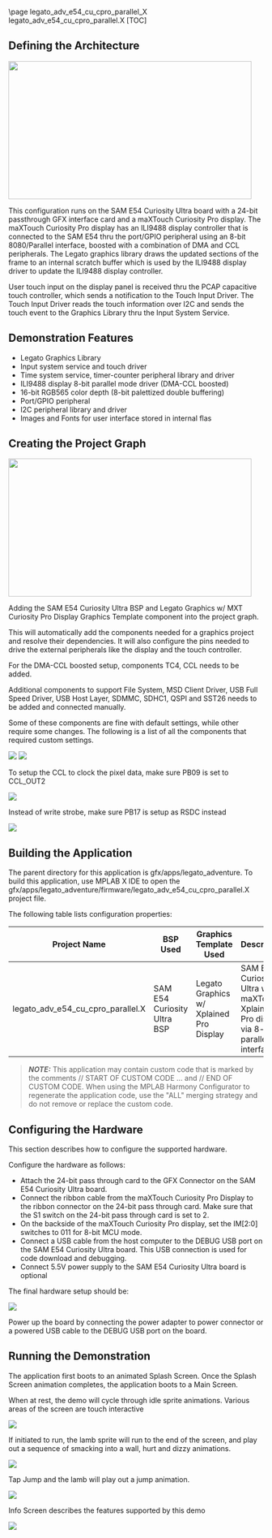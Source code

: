 \page legato_adv_e54_cu_cpro_parallel_X legato_adv_e54_cu_cpro_parallel.X
[TOC]

## Defining the Architecture

<img src="legato_qs_e54_cult_cpro_parallel_arch.png" width="480" height="272" />

This configuration runs on the SAM E54 Curiosity Ultra board with a 24-bit passthrough GFX interface card and a maXTouch Curiosity Pro display. The maXTouch Curiosity Pro display has an ILI9488 display controller that is connected to the SAM E54 thru the port/GPIO peripheral using an 8-bit 8080/Parallel interface, boosted with a combination of DMA and CCL peripherals. The Legato graphics library draws the updated sections of the frame to an internal scratch buffer which is used by the ILI9488 display driver to update the ILI9488 display controller. 

User touch input on the display panel is received thru the PCAP capacitive touch controller, which sends a notification to the Touch Input Driver. The Touch Input Driver reads the touch information over I2C and sends the touch event to the Graphics Library thru the Input System Service.  

## Demonstration Features 

* Legato Graphics Library 
* Input system service and touch driver 
* Time system service, timer-counter peripheral library and driver 
* ILI9488 display 8-bit parallel mode driver (DMA-CCL boosted) 
* 16-bit RGB565 color depth (8-bit palettized double buffering) 
* Port/GPIO peripheral 
* I2C peripheral library and driver 
* Images and Fonts for user interface stored in internal flas

## Creating the Project Graph

<img src="legato_qs_e54_cult_cpro_parallel_pg.png" width="480" height="272" />

Adding the SAM E54 Curiosity Ultra BSP and Legato Graphics w/ MXT Curiosity Pro Display Graphics Template component into the project graph.

This will automatically add the components needed for a graphics project and resolve their dependencies. It will also configure the pins needed to drive the external peripherals like the display and the touch controller.

For the DMA-CCL boosted setup, components TC4, CCL needs to be added.

Additional components to support File System, MSD Client Driver, USB Full Speed Driver, USB Host Layer, SDMMC, SDHC1, QSPI and SST26 needs to be added and connected manually.

Some of these components are fine with default settings, while other require some changes. The following is a list of all the components that required custom settings.

<img src="legato_qs_e54_cult_cpro_parallel_pg1.png"/>

<img src="legato_qs_e54_cult_cpro_parallel_pg2.png"/>

To setup the CCL to clock the pixel data, make sure PB09 is set to CCL_OUT2

<img src="legato_qs_e54_cult_cpro_parallel_pg3.png"/>

Instead of write strobe, make sure PB17 is setup as RSDC instead

<img src="legato_qs_e54_cult_cpro_parallel_pg4.png"/>

## Building the Application

The parent directory for this application is gfx/apps/legato_adventure. To
build this application, use MPLAB X IDE to open the
gfx/apps/legato_adventure/firmware/legato_adv_e54_cu_cpro_parallel.X project file.

The following table lists configuration properties: 

| Project Name  | BSP Used |Graphics Template Used | Description |
|---------------| ---------|---------------| ---------|
| legato_adv_e54_cu_cpro_parallel.X | SAM E54 Curiosity Ultra BSP | Legato Graphics w/ Xplained Pro Display | SAM E54 Curiosity Ultra w/ maXTouch Xplained Pro display via 8-bit parallel interface |

 
> **_NOTE:_**  This application may contain custom code that is marked by the comments // START OF CUSTOM CODE ... and // END OF CUSTOM CODE. When using the MPLAB Harmony Configurator to regenerate the application code, use the "ALL" merging strategy and do not remove or replace the custom code.

## Configuring the Hardware

This section describes how to configure the supported hardware. 

Configure the hardware as follows: 

* Attach the 24-bit pass through card to the GFX Connector on the SAM E54 Curiosity Ultra board. 
* Connect the ribbon cable from the maXTouch Curiosity Pro Display to the ribbon connector on the 24-bit pass through card. Make sure that the S1 switch on the 24-bit pass through card is set to 2. 
* On the backside of the maXTouch Curiosity Pro display, set the IM[2:0] switches to 011 for 8-bit MCU mode.
* Connect a USB cable from the host computer to the DEBUG USB port on the SAM E54 Curiosity Ultra board. This USB connection is used for code download and debugging. 
* Connect 5.5V power supply to the SAM E54 Curiosity Ultra board is optional 

The final hardware setup should be: 

<img src="legato_qs_e54_cult_cpro_parallel_conf1.png"/>

Power up the board by connecting the power adapter to power connector or a powered USB cable to the DEBUG USB port on the board.

## Running the Demonstration

The application first boots to an animated Splash Screen. Once the Splash Screen animation completes, the application boots to a Main Screen. 

When at rest, the demo will cycle through idle sprite animations. Various areas of the screen are touch interactive

<img src="legato_adv_e54_cu_cpro_parallel_img1.png"/>

If initiated to run, the lamb sprite will run to the end of the screen, and play out a sequence of smacking into a wall, hurt and dizzy animations. 

<img src="legato_adv_e54_cu_cpro_parallel_img2.png"/>

Tap Jump and the lamb will play out a jump animation. 

<img src="legato_adv_e54_cu_cpro_parallel_img3.png"/>

Info Screen describes the features supported by this demo 

<img src="legato_adv_e54_cu_cpro_parallel_img4.png"/>
